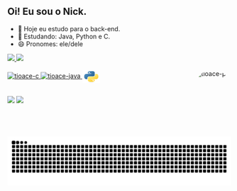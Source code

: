## Oi! Eu sou o Nick.

- 🔭 Hoje eu estudo para o back-end. 
- 🌱 Estudando: Java, Python e C.
- 😄 Pronomes: ele/dele

<div align="left">
  <a href="https://github.com/tioace">
  <img height="180em" src="https://github-readme-stats.vercel.app/api?username=tioace&show_icons=true&theme=prussian&include_all_commits=true&count_private=true"/>
  <img height="180em" src="https://github-readme-stats.vercel.app/api/top-langs/?username=tioace&layout=compact&langs_count=7&theme=prussian"/>
</div>
  
<div>
  <div style="display: inline_block"><br>
  <link rel="stylesheet" href="https://cdn.jsdelivr.net/gh/devicons/devicon@v2.15.1/devicon.min.css">
  <img aling="center" alt="tioace-c" height="30" width="40" src="https://cdn.jsdelivr.net/gh/devicons/devicon@latest/icons/cplusplus/cplusplus-original.svg">
  <img aling="center" alt="tioace-java" height="30" width="40" src="https://cdn.jsdelivr.net/gh/devicons/devicon/icons/java/java-original.svg">
  <img align="center" alt="tioacePython" height="30" width="40" src="https://raw.githubusercontent.com/devicons/devicon/master/icons/python/python-original.svg">
  <img align="right" alt="tioace-pic" height="150" style="border-radius:50px;" src="https://images7.alphacoders.com/401/401837.jpg">
</div>
  
##
  
<div> 
  <a href="https://instagram.com/i_m_fael" target="_blank"><img src="https://img.shields.io/badge/-Instagram-%233B4D98?style=for-the-badge&logo=instagram&logoColor=white" target="_blank"></a>
  <a href="mailto:nicholasrafareis@gmail.com" target="_blank"><img src="https://img.shields.io/badge/Gmail-B59A30?style=for-the-badge&logo=gmail&logoColor=white" target="_blank"></a>
  
  ![Snake animation](https://github.com/tioace/tioace/blob/output/github-contribution-grid-snake.svg)
 
</div>
